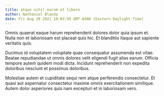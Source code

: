 ```yaml
---
title: atque nihil earum et libero
author: Nathaniel Blanda
date: Fri Aug 20 2021 18:03:59 GMT-0400 (Eastern Daylight Time)
---
```

Omnis quaerat eaque harum reprehenderit dolores dolor quia ipsum et. Nulla non et laboriosam est placeat quis hic. Et blanditiis itaque aut sapiente veritatis quis.

 Ducimus id voluptatem voluptate quae consequatur assumenda est vitae. Beatae repudiandae ut omnis dolores velit eligendi fugit alias earum. Officia tempore autem quidem modi dicta. Incidunt reprehenderit non expedita doloribus nesciunt et possimus doloribus.

 Molestiae autem et cupiditate sequi rem atque perferendis consectetur. Et quasi aut aspernatur consectetur maxime omnis exercitationem similique. Autem dolor asperiores quis nam excepturi et in laboriosam vero.